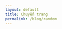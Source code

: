 ```yaml
---
layout: default
title: Chuyển trang
permalink: /blog/random
---
```


<head>
<script>
var comingFromPost = document.referrer;

function linkToRandomBlogPost() {
	var allPosts = [{% for post in site.posts %}
      "{{ post.url }}"{% unless post.previous == nil %},{% endunless %}

    {% endfor %}];

var i = 0;
do {
	var randomPostLink = allPosts[Math.floor(Math.random() * allPosts.length)]; i++;}
while (comingFromPost.includes(randomPostLink) || i > 10)

if (i > 10 && comingFromPost !== '/blog/Getting-Random-Post-in-Jekyll') {
	randomPostLink = '/blog/Getting-Random-Post-in-Jekyll';}

if (i > 10 && comingFromPost === '/blog/Getting-Random-Post-in-Jekyll') {
	randomPostLink = '/blog/Creating-a-Tag-Page-with-Jekyll'
	}

return randomPostLink;
}

location.replace(linkToRandomBlogPost())

</script>
</head>
